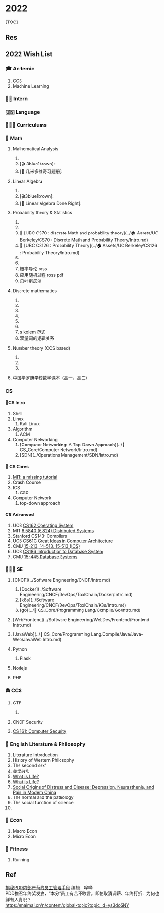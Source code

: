 # 2022

[TOC]



## Res


## 2022 Wish List
### 🎓 Acdemic
1. CCS
2. Machine Learning

### 🙌🏻 Intern

### 🇺🇸 Language

### 👩🏼‍🏫 Curriculums

### 🧮 Math
1. Mathematical Analysis 
   1. [🎬 数学分析 陈纪修老师 1080p高清版(全集)]: https://www.bilibili.com/video/BV15v411g7VP?share_source=copy_web&vd_source=7740584ebdab35221363fc24d1582d9d
   2. [🎬 3blue1brown]:
   3. [📖 几米多维奇习题册]:

2. Linear Algebra
   1. [🎬（已完结）《线性代数应该这样学（Linear Algebra Done Right）》自制教程&习题选讲]: https://www.bilibili.com/video/BV1Vg411G7cz?p=34&share_source=copy_web&vd_source=7740584ebdab35221363fc24d1582d9d
   2. [🎬3blue1brown]:
   3. [📖 Linear Algebra Done Right]:

3. Probability theory & Statistics
   1. [🎬《概率论与数理统计》教学视频全集（宋浩）]: https://www.bilibili.com/video/BV1ot411y7mU?p=9&share_source=copy_web&vd_source=7740584ebdab35221363fc24d1582d9d
   2. [🎬【比刷剧还爽!】一生推！！【麻省理工公开课】听说你概率论挂了？ MIT 概率论 (中英双语字幕)完整版全25讲，概率论应该这样学！]: https://www.bilibili.com/video/BV1MV4y1W73J?share_source=copy_web&vd_source=7740584ebdab35221363fc24d1582d9d
   3. 🏫 [UBC CS70 : discrete Math and probability theory](../🏠 Assets/UC Berkeley/CS70 : Discrete Math and Probability Theory/Intro.md) 
   4. 🏫 [UBC CS126 : Probability Theory](../🏠 Assets/UC Berkeley/CS126 : Probability Theory/Intro.md) 
   5. [概率论与数理统计]: "陈希孺"
   6. [统计学习方法]: "李航"
   7. 概率导论 ross 
   8. 应用随机过程 ross pdf
   9. 贝叶斯反演

4. Discrete mathematics
   1. [🎬离散数学（全）-北京大学]: https://www.bilibili.com/video/BV1BW411n7gw?p=7&share_source=copy_web&vd_source=7740584ebdab35221363fc24d1582d9d "配课件"
   2. [🎬【MIT-离散数学】高级程序员必备知识！+专业中英文字幕！]: https://www.bilibili.com/video/BV1zh41167Uy?share_source=copy_web&vd_source=7740584ebdab35221363fc24d1582d9d
   3. [📖 离散数学]:"屈婉玲"
   4. [📖 离散数学]:"左孝凌"
   5. [📖 Discrete Mathematics]:"Kenneth.H.Rosen"
   6. [💬 Discrete Mathematics and Functional Programming]:http://cs.wheaton.edu/%7Etvandrun/dmfp/
   7. s kolem 范式
   8. 双量词的逻辑关系

5. Number theory (CCS based)
   1. [🎬 韩涛老师大学初等数论系列讲座]: https://www.bilibili.com/video/BV1eK4y1L7hq?share_source=copy_web&vd_source=7740584ebdab35221363fc24d1582d9d
   2. [📖 网络空间安全数学基础]: "杨波"
   3. [📖 初等数论]:"柯召"
6. 中国华罗庚学校数学课本（高一，高二）


### CS
#### 🔬CS Intro
1. Shell
2. Linux
   1. Kali Linux
3. Algorithm
   1. ACM
4. Computer Networking
   1. [Computer Networking: A Top-Down Approach](../🔑 CS_Core/Computer Network/Intro.md) 
   2. [SDN](../Operations Management/SDN/Intro.md) 
#### 🔐 CS Cores
1. [MIT: a missing tutorial ](https://missing.csail.mit.edu)
2. Crash Course
3. ICS
   1. C50
4. Computer Network
   1. top-down approach
#### CS Advanced
1. UCB [CS162 Operating System](../🏠%20Assets/Universities/UC%20Berkeley/CS162%20Operating%20System/CS162%20Operating%20System.md)
2. MIT [6.5840 (6.824) Distributed Systems](../🏠%20Assets/Universities/MIT/6.5840%20(6.824)%20Distributed%20Systems/6.5840%20(6.824)%20Distributed%20Systems.md)
3. Stanford [CS143: Compilers](../🏠%20Assets/Universities/Stanford/CS%20143%20Compilers/CS143:%20Compilers.md)
4. UCB [CS61C Great Ideas in Computer Architecture](../🏠%20Assets/Universities/UC%20Berkeley/CS61C%20Great%20Ideas%20in%20Computer%20Architecture/CS61C%20Great%20Ideas%20in%20Computer%20Architecture.md)
5. CMU [15-213, 14-513, 15-513 (ICS)](../🏠%20Assets/Universities/CMU/15-213,%2014-513,%2015-513%20(ICS)/15-213,%2014-513,%2015-513%20(ICS).md)
6. UCB [CS186 Introduction to Database System](../🏠%20Assets/Universities/UC%20Berkeley/CS186%20Introduction%20to%20Database%20System/CS186%20Introduction%20to%20Database%20System.md)
7. CMU [15-445 Database Systems](../🏠%20Assets/Universities/CMU/15-445%20Database%20Systems/15-445%20Database%20Systems.md)


### 👷🏾‍♂️ SE
1. [CNCF](../Software Engineering/CNCF/Intro.md) 
   1. [Docker](../Software Engineering/CNCF/DevOps/ToolChain/Docker/Intro.md) 
   2. [k8s](../Software Engineering/CNCF/DevOps/ToolChain/K8s/Intro.md) 
   3. [go](../🔑 CS_Core/Programming Lang/Compile/Go/Intro.md) 
2. [WebFrontend](../Software Engineering/WebDev/Frontend/Frontend Intro.md) 
3. [JavaWeb](../🔑 CS_Core/Programming Lang/Compile/Java/Java-Web/JavaWeb Intro.md) 
4. Python
   1. Flask

5. Nodejs
6. PHP


### 🚔 CCS
1. CTF
   1. [【CTF全套120集】清华大学顶尖蓝莲花战队站教你学CTF从零基础内卷成大佬！| ctf入门| ctf比赛| ctf夺旗赛|ctfweb]: https://www.bilibili.com/video/BV1DL4y1T7v7?p=4&share_source=copy_web&vd_source=7740584ebdab35221363fc24d1582d9d

2. CNCF Security 
3. [CS 161: Computer Security](https://fa22.cs161.org)


### 🧐 English Literature & Philosophy
1. Literature Introduction
2. History of Western Philosophy 
3. The second sex'
4. [美学散步](https://www.sto.cx/book-1550-1.html)
5. [What is Life?](https://www.frontiersin.org/articles/10.3389/fspas.2020.00007/full)
6. [What is Life?](https://philosophynow.org/issues/101/What_Is_Life)
7. [Social Origins of Distress and Disease: Depression, Neurasthenia, and Pain in Modern China](https://jamanetwork.com/journals/jama/article-abstract/366170)
8. The normal and the pathology
9. The social function of science
10. 


### 🤑 Econ
1. Macro Econ
2. Micro Econ


### 💪 Fitness
1. Running



## Ref
[揭秘PDD内部严苛的员工管理手段](https://bbs.saraba1st.com/2b/thread-2129654-1-1.html)
编辑：哗哗  
PDD推迟年终奖发放，“本分”员工有苦不敢言。即使取消调薪、年终打折，为何也鲜有人离职？  
https://maimai.cn/n/content/global-topic?topic_id=ys3doSNY


